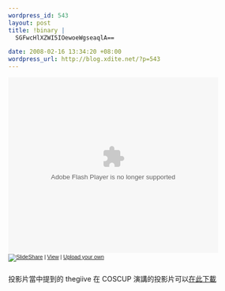 ```yaml
--- 
wordpress_id: 543
layout: post
title: !binary |
  SGFwcHlXZWI5IOewoeWgseaqlA==

date: 2008-02-16 13:34:20 +08:00
wordpress_url: http://blog.xdite.net/?p=543
---
```

<div style="width:425px;text-align:left" id="__ss_267080"><object style="margin:0px" width="425" height="355"><param name="movie" value="http://static.slideshare.net/swf/ssplayer2.swf?doc=very-xd-hw9-1203089642144049-5"/><param name="allowFullScreen" value="true"/><param name="allowScriptAccess" value="always"/><embed src="http://static.slideshare.net/swf/ssplayer2.swf?doc=very-xd-hw9-1203089642144049-5" type="application/x-shockwave-flash" allowscriptaccess="always" allowfullscreen="true" width="425" height="355"></embed></object><div style="font-size:11px;font-family:tahoma,arial;height:26px;padding-top:2px;"><a href="http://www.slideshare.net/?src=embed"><img src="http://static.slideshare.net/swf/logo_embd.png" style="border:0px none;margin-bottom:-5px" alt="SlideShare"/></a> | <a href="http://www.slideshare.net/xuitejoke/very-xd-hw9?src=embed" title="View 'Very Xd Hw9' on SlideShare">View</a> | <a href="http://www.slideshare.net/upload?src=embed">Upload your own</a></div></div>

投影片當中提到的 thegiive 在 COSCUP 演講的投影片可以<a href="http://arbor.ee.ntu.edu.tw/~wisely/COSUP.pdf">在此下載</a>
